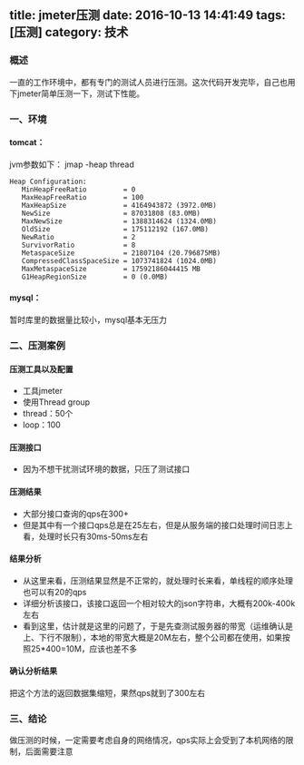 title: jmeter压测
date: 2016-10-13 14:41:49
tags: [压测]
category: 技术
---

### 概述

一直的工作环境中，都有专门的测试人员进行压测。这次代码开发完毕，自己也用下jmeter简单压测一下，测试下性能。


<!--more-->

### 一、环境
#### tomcat：
jvm参数如下：
jmap -heap thread

	Heap Configuration:
	   MinHeapFreeRatio         = 0
	   MaxHeapFreeRatio         = 100
	   MaxHeapSize              = 4164943872 (3972.0MB)
	   NewSize                  = 87031808 (83.0MB)
	   MaxNewSize               = 1388314624 (1324.0MB)
	   OldSize                  = 175112192 (167.0MB)
	   NewRatio                 = 2
	   SurvivorRatio            = 8
	   MetaspaceSize            = 21807104 (20.796875MB)
	   CompressedClassSpaceSize = 1073741824 (1024.0MB)
	   MaxMetaspaceSize         = 17592186044415 MB
	   G1HeapRegionSize         = 0 (0.0MB)

#### mysql：
暂时库里的数据量比较小，mysql基本无压力

### 二、压测案例

#### 压测工具以及配置
* 工具jmeter
* 使用Thread group
* thread：50个
* loop：100

#### 压测接口
* 因为不想干扰测试环境的数据，只压了测试接口

#### 压测结果
* 大部分接口查询的qps在300+
* 但是其中有一个接口qps总是在25左右，但是从服务端的接口处理时间日志上看，处理时长只有30ms-50ms左右

#### 结果分析
* 从这里来看，压测结果显然是不正常的，就处理时长来看，单线程的顺序处理也可以有20的qps
* 详细分析该接口，该接口返回一个相对较大的json字符串，大概有200k-400k左右
* 看到这里，估计就是这里的问题了，于是先查测试服务器的带宽（运维确认是上、下行不限制），本地的带宽大概是20M左右，整个公司都在使用，如果按照25*400=10M，应该也差不多

#### 确认分析结果
把这个方法的返回数据集缩短，果然qps就到了300左右

### 三、结论
做压测的时候，一定需要考虑自身的网络情况，qps实际上会受到了本机网络的限制，后面需要注意



